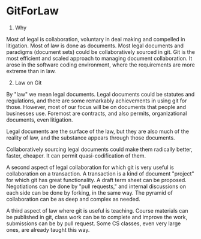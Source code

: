 # GitForLaw

1. Why

Most of legal is collaboration, voluntary in deal making and compelled in litigation.  Most of law is done as documents.  Most legal documents and paradigms (document sets) could be collaboratively sourced in git.  Git is the most efficient and scaled approach to managing document collaboration.  It arose in the software coding environment, where the requirements are more extreme than in law.  

2. Law on Git

By "law" we mean legal documents.  Legal documents could be statutes and regulations, and there are some remarkably achievements in using git for those.  However, most of our focus will be on documents that people and businesses use.  Foremost are contracts, and also permits, organizational documents, even litigation.

Legal documents are the surface of the law, but they are also much of the reality of law, and the substance appears through those documents.

Collaboratively sourcing legal documents could make them radically better, faster, cheaper.  It can permit quasi-codification of them.

A second aspect of legal collaboration for which git is very useful is collaboration on a transaction.  A transaction is a kind of document "project" for which git has great functionality.  A draft term sheet can be proposed.  Negotiations can be done by "pull requests," and internal discussions on each side can be done by forking, in the same way.  The pyramid of collaboration can be as deep and complex as needed.

A third aspect of law where git is useful is teaching.  Course materials can be published in git, class work can be to complete and improve the work, submissions can be by pull request.  Some CS classes, even very large ones, are already taught this way.


